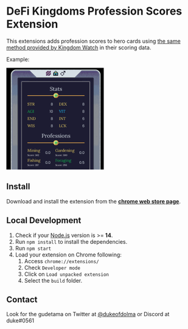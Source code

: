 # DeFi Kingdoms Profession Scores Extension

This extensions adds profession scores to hero cards using [the same method provided by Kingdom Watch](https://kingdom.watch/about/heroranking ) in their scoring data.

Example:

<img src="src/assets/img/example.png" width="256"/>

## Install

Download and install the extension from the **[chrome web store page](https://chrome.google.com/webstore/detail/defi-kingdoms-profession/pklfcddomaflmgkinpcmendfkkdopnlp)**.

## Local Development

1. Check if your [Node.js](https://nodejs.org/) version is >= **14**.
5. Run `npm install` to install the dependencies.
6. Run `npm start`
7. Load your extension on Chrome following:
   1. Access `chrome://extensions/`
   2. Check `Developer mode`
   3. Click on `Load unpacked extension`
   4. Select the `build` folder.

## Contact

Look for the gudetama on Twitter at [@dukeofdolma](https://twitter.com/dukeofdolma) or Discord at duke#0561